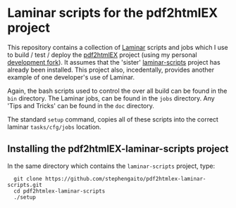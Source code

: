 # Laminar scripts for the pdf2htmlEX project

This repository contains a collection of 
[Laminar](https://laminar.ohwg.net/) scripts and jobs which I use to build 
/ test / deploy the [pdf2htmlEX](https://github.com/pdf2htmlEX/pdf2htmlEX) 
project (using my personal [development 
fork](https://github.com/stephengaito/pdf2htmlEX)). It assumes that the
'sister' [laminar-scripts](https://github.com/stephengaito/laminar-scripts)
project has already been installed. This project also, incedentally, 
provides another example of one developer's use of Laminar. 

Again, the bash scripts used to control the over all build can be found in 
the `bin` directory. The Laminar jobs, can be found in the `jobs` 
directory. Any 'Tips and Tricks' can be found in the `doc` directory. 

The standard `setup` command, copies all of these scripts into the correct 
laminar `tasks/cfg/jobs` location. 

## Installing the pdf2htmlEX-laminar-scripts project

In the same directory which contains the `laminar-scripts` project, type: 

```
  git clone https://github.com/stephengaito/pdf2htmlex-laminar-scripts.git
  cd pdf2htmlex-laminar-scripts
  ./setup
```


